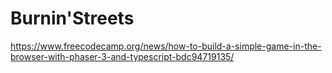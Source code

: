 # Burnin'Streets

https://www.freecodecamp.org/news/how-to-build-a-simple-game-in-the-browser-with-phaser-3-and-typescript-bdc94719135/